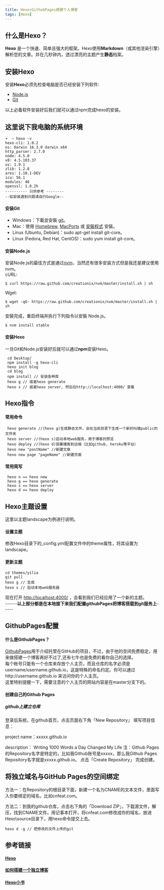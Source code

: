 ```yaml
---
title: Hexo+GithubPages搭建个人博客
tags: [Hexo]
---
```

[nodejs_id]: https://nodejs.org/
[git_id]: https://git-scm.com/
[homebrew_id]: http://brew.sh/
[macports_id]: https://www.macports.org/
[gitinstall_id]: https://sourceforge.net/projects/git-osx-installer/
[windows_git_id]: https://git-scm.com/download/win
[nvm_id]: https://github.com/creationix/nvm
[localhost_id]: http://localhost:4000/
[github_pages_id]: https://pages.github.com/
[div_io_id]: http://div.io/topic/1691
[jianshu_id]: http://www.jianshu.com/p/05289a4bc8b2
[gitbook_id]: https://pengloo53.gitbooks.io/hexo/content/

## 什么是Hexo？
**Hexo** 是一个快速、简单且强大的框架。Hexo使用**Markdown**（或其他渲染引擎）解析您的文章。并在几秒钟内，透过漂亮的主题产生**静态**档案。
## 安装Hexo
安装**Hexo**必须先检查电脑是否已经安装下列软件:
* [Node.js][nodejs_id]</br>
* [Git][git_id]

以上必备软件安装好后我们就可以通过npm完成hexo的安装。

## 这里说下我电脑的系统环境
~~~
➜  ~ hexo -v
hexo-cli: 1.0.2
os: Darwin 16.3.0 darwin x64
http_parser: 2.7.0
node: 4.5.0
v8: 4.5.103.37
uv: 1.9.1
zlib: 1.2.8
ares: 1.10.1-DEV
icu: 56.1
modules: 46
openssl: 1.0.2h
---------- 只供参考 --------
--如安装遇到问题请自行Google--
~~~

#### 安装Git
* Windows：下載並安裝 [git][windows_git_id]。
* Mac：使用 [Homebrew][homebrew_id], [MacPorts][macports_id] 或 [安裝程式][gitinstall_id] 安裝。
* Linux (Ubuntu, Debian)：sudo apt-get install git-core。
* Linux (Fedora, Red Hat, CentOS)：sudo yum install git-core。

#### 安装Node.js
安装Node.js的最佳方式是通过[nvm][nvm_id]，当然还有很多安装方式但是我还是建议使用nvm。</br>
cURL:
~~~
$ curl https://raw.github.com/creationix/nvm/master/install.sh | sh
~~~
Wget:
~~~
$ wget -qO- https://raw.github.com/creationix/nvm/master/install.sh | sh
~~~
安裝完成，重启终端并执行下列指令以安裝 Node.js。
~~~
$ nvm install stable
~~~
#### 安装Hexo
一旦Git和Node.js安装好后就可以通过**npm**安装Hexo。
~~~
 cd Desktop/
 npm install -g hexo-cli
 hexo init blog
 cd blog
 npm install // 安装各种库
 hexo g // 或者hexo generate
 hexo s // 或者hexo server, 然后在http://localhost:4000/ 查看
~~~

## Hexo指令
#### 常用命令
~~~
 hexo generate //(hexo g)生成静态文件，会在当前目录下生成一个新的叫做public的文件夹
 hexo server //(hexo s)启动本地web服务，用于博客的预览
 hexo deploy //(hexo d)部署播客到远端（比如github, heroku等平台）
 hexo new "postName" //新建文章
 hexo new page "pageName" //新建页面
~~~
#### 常用简写
~~~
 hexo n == hexo new
 hexo g == hexo generate
 hexo s == hexo server
 hexo d == hexo deploy
~~~

## Hexo主题设置
这里以主题landscape为例进行说明。
#### 设置主题
修改Hexo目录下的_config.yml配置文件中的theme属性，将其设置为landscape。
#### 更新主题
~~~
cd themes/yilia
git pull
hexo g // 生成
hexo s // 启动本地web服务器
~~~
现在打开 [http://localhost:4000/][localhost_id] ，会看到我们已经应用了一个新的主题。</br>
------**以上部分都是在本地接下来我们配置githubPages把博客搭载到git服务上**-----
## GithubPages配置
#### 什么是GithubPages？
[GithubPages][github_pages_id]用于介绍托管在GitHub的项目，不过，由于他的空间免费稳定，用来做搭建一个博客再好不过了,还有七牛也是免费的看你自己的选择。</br>
每个帐号只能有一个仓库来存放个人主页，而且仓库的名字必须是username/username.github.io，这是特殊的命名约定。你可以通过http://username.github.io 来访问你的个人主页。</br>
这里特别提醒一下，需要注意的个人主页的网站内容是在master分支下的。
#### 创建自己的Github Pages
##### github上建立仓库
登录后系统，在github首页，点击页面右下角「New Repository」
填写项目信息：

project name：xxxxx.github.io

description： Writing 1000 Words a Day Changed My Life
注：Github Pages的Repository名字是特定的，比如我Github账号是xxxxx，那么我Github Pages Repository名字就是xxxxx.github.io。
点击「Create Repository」 完成创建。
## 将独立域名与GitHub Pages的空间绑定
方法一：在Repository的根目录下面，新建一个名为CNAME的文本文件，里面写入你要绑定的域名，比如cnfeat.com。

方法二：到我的github仓库，点击右下角的「Download ZIP」，下载源文件，解压，找到CNAME文件，用记事本打开，将cnfeat.com修改成你的域名，放进Hexo\source目录下，用hexo命令提交上去。

~~~
hexo d -g // 把修改的文件上传的git
~~~
## 参考链接
#### [Hexo][div_io_id]
#### [如何搭建一个独立博客][jianshu_id]
#### [Hexo小书][gitbook_id]


